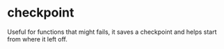# checkpoint

Useful for functions that might fails, it saves a checkpoint and helps start
from where it left off.
